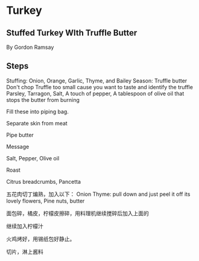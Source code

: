 # Turkey
## Stuffed Turkey WIth Truffle Butter
By Gordon Ramsay
## Steps
Stuffing: Onion, Orange, Garlic, Thyme, and Bailey
Season: Truffle butter
Don't chop Truffle too small cause you want to taste and identify the truffle
Parsley, Tarragon, Salt, A touch of pepper, A tablespoon of olive oil that stops the butter from burning

Fill these into piping bag.

Separate skin from meat

Pipe butter

Message

Salt, Pepper, Olive oil

Roast

Citrus breadcrumbs, Pancetta

五花肉切丁煸熟，加入以下：
Onion
Thyme: pull down and just peel it off its lovely flowers, Pine nuts, butter

面包碎，橘皮，柠檬皮擦碎，用料理机继续搅碎后加入上面的

继续加入柠檬汁

火鸡烤好，用锡纸包好静止。

切片，淋上酱料


